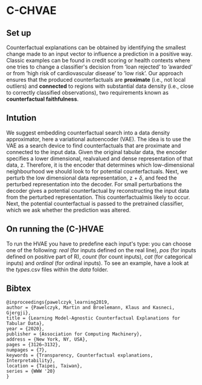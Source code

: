 # C-CHVAE

## Set up
Counterfactual explanations can be obtained by identifying the smallest change made to an input vector to influence a prediction in a positive way. Classic examples can be found in credit scoring or health contexts where one tries to change a classifier's decision from ’loan rejected’ to ’awarded’ or from ’high risk of cardiovascular disease’ to ’low risk’. Our approach ensures that the produced counterfactuals are **proximate** (i.e., not local outliers) and **connected** to regions with substantial data density (i.e., close to correctly classified observations), two requirements known as **counterfactual faithfulness**.

## Intution
We suggest embedding counterfactual search into a data density approximator, here a variational autoencoder (VAE). The idea is to use the VAE as a search device to find counterfactuals that are proximate and connected to the input data. Given the original tabular data, the encoder specifies a lower dimensional, realvalued and dense representation of that data, z. Therefore, it is the encoder that determines which low-dimensional neighbourhood we should look to for potential counterfactuals. Next, we perturb the low dimensional data representation, z + $\delta$, and feed the perturbed representation into the decoder. For small perturbations the decoder gives a potential counterfactual by reconstructing the input data from the perturbed representation. This counterfactualmis likely to occur. Next, the potential counterfactual is passed to the pretrained classifier, which we ask whether the prediction was altered. 

## On running the (C-)HVAE
To run the HVAE you have to predefine each input's type: you can choose one of the following: *real* (for inputs defined on the real line), *pos* (for inputs defined on positive part of R), *count* (for count inputs), *cat* (for categorical inputs) and *ordinal* (for ordinal inputs). To see an example, have a look at the *types*.csv files within the *data* folder.


## Bibtex 
```
@inproceedings{pawelczyk_learning2019,
author = {Pawelczyk, Martin and Broelemann, Klaus and Kasneci, Gjergji},
title = {Learning Model-Agnostic Counterfactual Explanations for Tabular Data},
year = {2020},
publisher = {Association for Computing Machinery},
address = {New York, NY, USA},
pages = {3126–3132},
numpages = {7},
keywords = {Transparency, Counterfactual explanations, Interpretability},
location = {Taipei, Taiwan},
series = {WWW '20}
}
```

